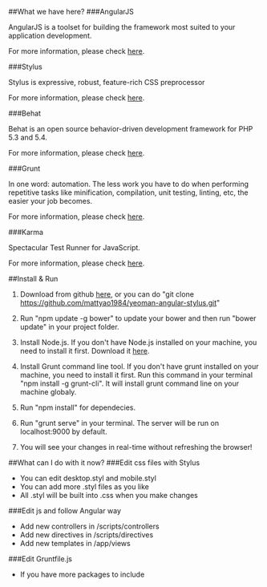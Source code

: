 ##What we have here?
###AngularJS

AngularJS is a toolset for building the framework most suited to your application development.

For more information, please check [here](https://angularjs.org/).

###Stylus

Stylus is expressive, robust, feature-rich CSS preprocessor

For more information, please check [here](http://learnboost.github.io/stylus/).

###Behat

Behat is an open source behavior-driven development framework for PHP 5.3 and 5.4.

For more information, please check [here](http://docs.behat.org/en/v2.5/).

###Grunt

In one word: automation. The less work you have to do when performing repetitive tasks like minification, compilation, unit testing, linting, etc, the easier your job becomes.

For more information, please check [here](http://gruntjs.com/).

###Karma

Spectacular Test Runner for JavaScript.

For more information, please check [here](http://karma-runner.github.io/0.12/index.html).


##Install & Run
1. Download from github [here](https://github.com/mattyao1984/yeoman-angular-stylus), or you can do "git clone https://github.com/mattyao1984/yeoman-angular-stylus.git"

2. Run "npm update -g bower" to update your bower and then run "bower update" in your project folder.

3. Install Node.js. If you don't have Node.js installed on your machine, you need to install it first. Download it [here](http://nodejs.org/).

4. Install Grunt command line tool. If you don't have grunt installed on your machine, you need to install it first. Run this command in your terminal "npm install -g grunt-cli". It will install grunt command line on your machine globaly.

5. Run "npm install" for dependecies.

6. Run "grunt serve" in your terminal. The server will be run on localhost:9000 by default.

7. You will see your changes in real-time without refreshing the browser!


##What can I do with it now?
###Edit css files with Stylus
* You can edit desktop.styl and mobile.styl
* You can add more .styl files as you like
* All .styl will be built into .css when you make changes

###Edit js and follow Angular way
* Add new controllers in /scripts/controllers
* Add new directives in /scripts/directives
* Add new templates in /app/views

###Edit Gruntfile.js
* If you have more packages to include
